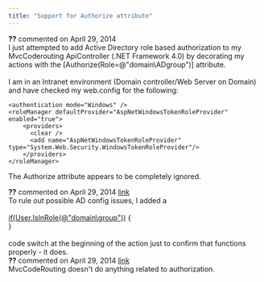 ```yaml
---
title: "Support for Authorize attribute"
---
```

<div id="post1239548" class="discussion-comment op">
   <div class="discussion-header"><b>??</b> commented on 
      <time datetime="2014-04-29T14:26:08.433-07:00" title="2014-04-29T14:26:08.433-07:00">April 29, 2014</time>
   </div>
   <div class="discussion-message">I just attempted to add Active Directory role based authorization to my MvcCoderouting ApiController (.NET Framework 4.0) by decorating my actions with the [Authorize(Role=@&quot;domain\ADgroup&quot;)] attribute.<br />
<br />
I am in an Intranet environment (Domain controller/Web Server on Domain) and have checked my web.config for the following: <br />
<pre><code>&lt;authentication mode=&quot;Windows&quot; /&gt;
&lt;roleManager defaultProvider=&quot;AspNetWindowsTokenRoleProvider&quot; enabled=&quot;true&quot;&gt;
    &lt;providers&gt;
      &lt;clear /&gt;
      &lt;add name=&quot;AspNetWindowsTokenRoleProvider&quot; type=&quot;System.Web.Security.WindowsTokenRoleProvider&quot;/&gt;
    &lt;/providers&gt;
&lt;/roleManager&gt;</code></pre>

The Authorize attribute appears to be completely ignored. <br />
</div>
</div>
<div id="post1239551" class="discussion-comment">
   <div class="discussion-header"><b>??</b> commented on 
      <time datetime="2014-04-29T14:40:26.313-07:00" title="2014-04-29T14:40:26.313-07:00">April 29, 2014</time> <a href="#post1239551" class="post-link">link</a></div>
   <div class="discussion-message">To rule out possible AD config issues, I added a <br />
<br />
<a href="mailto:if(User.IsInRole(@&quot;domain\group&quot;))" rel="nofollow">if(User.IsInRole(@"domain\group"))</a> {<br />
}<br />
<br />
code switch at the beginning of the action just to confirm that functions properly - it does.<br />
</div>
</div>
<div id="post1239575" class="discussion-comment">
   <div class="discussion-header"><b>??</b> commented on 
      <time datetime="2014-04-29T16:29:28.687-07:00" title="2014-04-29T16:29:28.687-07:00">April 29, 2014</time> <a href="#post1239575" class="post-link">link</a></div>
   <div class="discussion-message">MvcCodeRouting doesn't do anything related to authorization.<br />
</div>
</div>